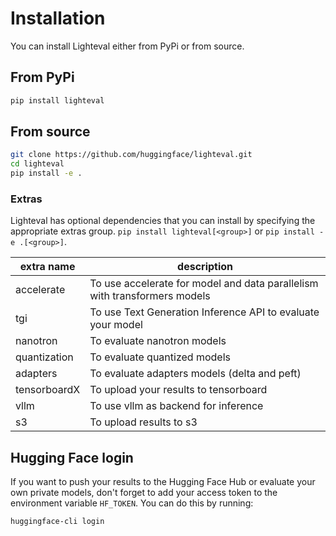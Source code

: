 # Installation

You can install Lighteval either from PyPi or from source.

## From PyPi

```bash
pip install lighteval
```

## From source

```bash
git clone https://github.com/huggingface/lighteval.git
cd lighteval
pip install -e .
```

### Extras

Lighteval has optional dependencies that you can install by specifying the
appropriate extras group.
`pip install lighteval[<group>]` or `pip install -e .[<group>]`.

| extra name   | description                                                               |
|--------------|---------------------------------------------------------------------------|
| accelerate   | To use accelerate for model and data parallelism with transformers models |
| tgi          | To use Text Generation Inference API to evaluate your model               |
| nanotron     | To evaluate nanotron models                                               |
| quantization | To evaluate quantized models                                              |
| adapters     | To evaluate adapters models (delta and peft)                              |
| tensorboardX | To upload your results to tensorboard                                     |
| vllm         | To use vllm as backend for inference                                      |
| s3           | To upload results to s3                                                   |
## Hugging Face login

If you want to push your results to the Hugging Face Hub or evaluate your own
private models, don't forget to add your access token to the environment
variable `HF_TOKEN`. You can do this by running:

```bash
huggingface-cli login
```
